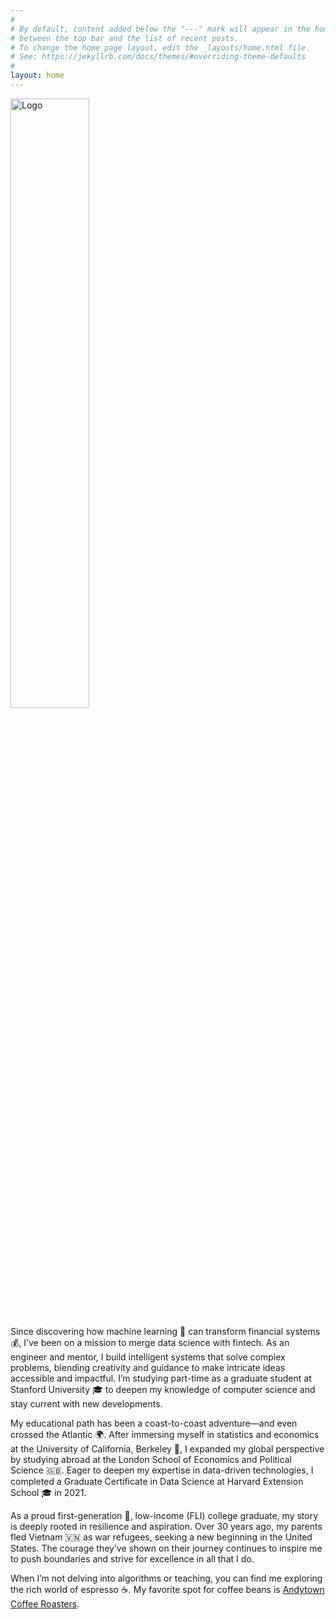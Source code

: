 ```yaml
---
#
# By default, content added below the "---" mark will appear in the home page
# between the top bar and the list of recent posts.
# To change the home page layout, edit the _layouts/home.html file.
# See: https://jekyllrb.com/docs/themes/#overriding-theme-defaults
#
layout: home
---
```


<img src="{{ site.logo }}" alt="Logo" style="width: 50%;">

Since discovering how machine learning 🤖 can transform financial systems 💰, I’ve been on a mission to merge data science with fintech. As an engineer and mentor, I build intelligent systems that solve complex problems, blending creativity and guidance to make intricate ideas accessible and impactful. I’m studying part-time as a graduate student at Stanford University 🎓 to deepen my knowledge of computer science and stay current with new developments.

My educational path has been a coast-to-coast adventure—and even crossed the Atlantic 🌍. After immersing myself in statistics and economics at the University of California, Berkeley 🐻, I expanded my global perspective by studying abroad at the London School of Economics and Political Science 🇬🇧. Eager to deepen my expertise in data-driven technologies, I completed a Graduate Certificate in Data Science at Harvard Extension School 🎓 in 2021.

As a proud first-generation 🌱, low-income (FLI) college graduate, my story is deeply rooted in resilience and aspiration. Over 30 years ago, my parents fled Vietnam 🇻🇳 as war refugees, seeking a new beginning in the United States. The courage they’ve shown on their journey continues to inspire me to push boundaries and strive for excellence in all that I do.

When I’m not delving into algorithms or teaching, you can find me exploring the rich world of espresso ☕. My favorite spot for coffee beans is [Andytown Coffee Roasters](https://www.andytownsf.com/).
